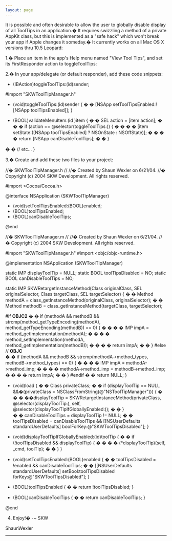 ```yaml
---
layout: page
---
```




It is possible and often desirable to allow the user to globally disable display of all ToolTips in an application.� It requires swizzling a method of a private AppKit class, but this is implemented as a "safe hack" which won't break your app if Apple changes it someday.� It currently works on all Mac OS X versions thru 10.5 Leopard:

1.� Place an item in the app's Help menu named "View Tool Tips", and set its FirstResponder action to toggleToolTips:

2.� In your app/delegate (or default responder), add these code snippets:

    

- (IBAction)toggleToolTips:(id)sender;

#import "SKWToolTipManager.h"

- (void)toggleToolTips:(id)sender
{
� � [NSApp setToolTipsEnabled:![NSApp toolTipsEnabled]];
}

- (BOOL)validateMenuItem:(id <NSMenuItem>)item
{
� � SEL action = [item action];
�
� � if (action == @selector(toggleToolTips:)) {
� � � � [item setState:([NSApp toolTipsEnabled] ? NSOnState : NSOffState)];
� � � � return [NSApp canDisableToolTips];
� � }

� � // etc...
}


3.� Create and add these two files to your project:

    
//� SKWToolTipManager.h
//
//� Created by Shaun Wexler on 6/21/04.
//� Copyright (c) 2004 SKW Development. All rights reserved.

#import <Cocoa/Cocoa.h>

@interface NSApplication (SKWToolTipManager)

- (void)setToolTipsEnabled:(BOOL)enabled;
- (BOOL)toolTipsEnabled;
- (BOOL)canDisableToolTips;

@end


    
//� SKWToolTipManager.m
//
//� Created by Shaun Wexler on 6/21/04.
//� Copyright (c) 2004 SKW Development. All rights reserved.

#import "SKWToolTipManager.h"
#import <objc/objc-runtime.h>

@implementation NSApplication (SKWToolTipManager)

static IMP displayToolTip = NULL;
static BOOL toolTipsDisabled = NO;
static BOOL canDisableToolTips = NO;

static IMP SKWRetargetInstanceMethod(Class originalClass, SEL originalSelector, Class targetClass, SEL targetSelector)
{
� � Method methodA = class_getInstanceMethod(originalClass, originalSelector);
� � Method methodB = class_getInstanceMethod(targetClass, targetSelector);
	
#if __OBJC2__
� � if (methodA && methodB && strcmp(method_getTypeEncoding(methodA), method_getTypeEncoding(methodB)) == 0) {
� � � � IMP impA = method_getImplementation(methodA);
� � � � method_setImplementation(methodA, method_getImplementation(methodB));
� � � � return impA;
� � }
#else // __OBJC__	
� � if (methodA && methodB && strcmp(methodA->method_types, methodB->method_types) == 0) {
� � � � IMP impA = methodA->method_imp;
� � � � methodA->method_imp = methodB->method_imp;
� � � � return impA;
� � }
#endif
� � return NULL;
}

+ (void)load
{
� � Class privateClass;
� � if (displayToolTip == NULL &&�(privateClass = NSClassFromString(@"NSToolTipManager"))) {
� � � ��displayToolTip = SKWRetargetInstanceMethod(privateClass, @selector(displayToolTip:), self, @selector(displayToolTipIfGloballyEnabled:));
� � }	
� � canDisableToolTips = displayToolTip != NULL;
� � toolTipsDisabled = canDisableToolTips && [[NSUserDefaults standardUserDefaults] boolForKey:@"SKWToolTipsDisabled"];
}

- (void)displayToolTipIfGloballyEnabled:(id)toolTip
{
� � if (!toolTipsDisabled && displayToolTip) {
� � � � (*displayToolTip)(self, _cmd, toolTip);
� � }
}

- (void)setToolTipsEnabled:(BOOL)enabled
{
� � toolTipsDisabled = !enabled && canDisableToolTips;
� � [[NSUserDefaults standardUserDefaults] setBool:toolTipsDisabled forKey:@"SKWToolTipsDisabled"];
}

- (BOOL)toolTipsEnabled
{
� � return !toolTipsDisabled;
}

- (BOOL)canDisableToolTips
{
� � return canDisableToolTips;
}

@end


4. Enjoy!� -~ SKW

ShaunWexler

----
